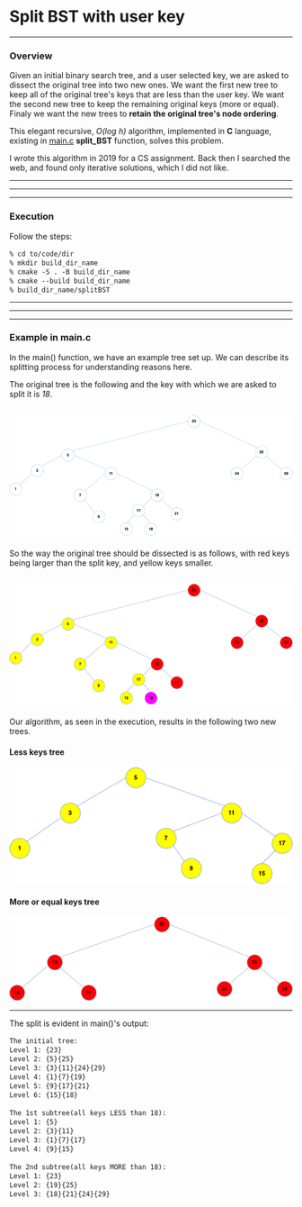 # Split BST with user key

---

### Overview

Given an initial binary search tree, and a user selected key, we are asked to 
dissect the original tree into two new ones. We want the first new tree to keep 
all of the original tree's keys that are less than the user key. We want the 
second new tree to keep the remaining original keys (more or equal). Finaly we
want the new trees to **retain the original tree's node ordering**.

This elegant recursive, *O(log h)* algorithm, implemented in **C** language, 
existing in [main.c](SRC/main.c) **split_BST** function, solves this problem.

I wrote this algorithm in 2019 for a CS assignment. Back then I searched the
web, and found only iterative solutions, which I did not like.

---
---
---

### Execution

Follow the steps:

    % cd to/code/dir
    % mkdir build_dir_name
    % cmake -S . -B build_dir_name
    % cmake --build build_dir_name
    % build_dir_name/splitBST

---
---
---

### Example in main.c

In the main() function, we have an example tree set up. We can describe its 
splitting process for understanding reasons here.  

The original tree is the following and the key with which we are asked to 
split it is *18*.

![](IMAGES/tree.png)
---

So the way the original tree should be dissected is as follows, with red keys
being larger than the split key, and yellow keys smaller.

![](IMAGES/tree_sides.png)
---

Our algorithm, as seen in the execution, results in the following two new trees.

#### Less keys tree

![](IMAGES/less_tree.png)

#### More or equal keys tree

![](IMAGES/more_tree.png)

---

The split is evident in main()'s output:

    The initial tree:
    Level 1: {23}
    Level 2: {5}{25}
    Level 3: {3}{11}{24}{29}
    Level 4: {1}{7}{19}
    Level 5: {9}{17}{21}
    Level 6: {15}{18}
    
    The 1st subtree(all keys LESS than 18):
    Level 1: {5}
    Level 2: {3}{11}
    Level 3: {1}{7}{17}
    Level 4: {9}{15}
    
    The 2nd subtree(all keys MORE than 18):
    Level 1: {23}
    Level 2: {19}{25}
    Level 3: {18}{21}{24}{29}
